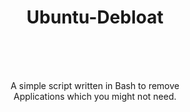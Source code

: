 <h1 align="center">Ubuntu-Debloat</h1>
<br>
<br>
<br>
<p align="center">A simple script written in Bash to remove<br>Applications which you might not need.</p>
